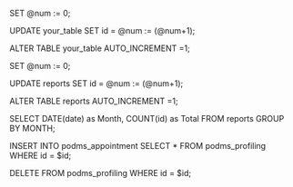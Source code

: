 SET @num := 0;

UPDATE your_table SET id = @num := (@num+1);

ALTER TABLE your_table AUTO_INCREMENT =1;

SET @num := 0;

UPDATE reports SET id = @num := (@num+1);

ALTER TABLE reports AUTO_INCREMENT =1;

SELECT DATE(date) as Month, COUNT(id) as Total FROM reports GROUP BY MONTH;

INSERT INTO podms_appointment SELECT * FROM podms_profiling WHERE id = $id;

DELETE FROM podms_profiling WHERE id = $id;